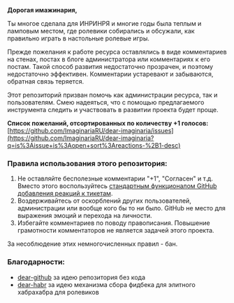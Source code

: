 **Дорогая имажинария,**

Ты многое сделала для ИНРИНРЯ и многие годы была теплым и ламповым местом, где ролевики собирались и обсужали, как правильно играть в настольные ролевые игры.

Прежде пожелания к работе ресурса оставлялись в виде комментариев на стенах, постах в блоге администратора или комментариях к его постам. Такой способ развития недостаточно прозрачен, и поэтому недостаточно эффективен. Комментарии устаревают и забываются, обратная связь теряется.

Этот репозиторий призван помочь как администрации ресурса, так и пользователям. Смею надеяться, что с помощью предлагаемого инструмента следить и участвовать в развитии проекта будет проще. 

**Cписок пожеланий, отсортированных по количеству +1 голосов:** [https://github.com/ImaginariaRU/dear-imaginaria/issues](https://github.com/ImaginariaRU/dear-imaginaria?q=is%3Aissue+is%3Aopen+sort%3Areactions-%2B1-desc)

### Правила использования этого репозитория:

1. Не оставляйте бесполезные комментарии "+1", "Согласен" и т.д. Вместо этого воспользуйтесь [стандартным функционалом GitHub добавления реакций к тикетам](https://github.com/blog/2119-add-reactions-to-pull-requests-issues-and-comments).
2. Воздерживайтесь от оскорблений других пользователей, администрации или вообще кого бы то ни было. GitHub не место для выражения эмоций и перехода на личности.
3. Избегайте комментариев по поводу правописания. Повышение грамотности комментаторов не является задачей этого проекта.

За несоблюдение этих немногочисленных правил - бан.

### Благодарности:

- [dear-github](https://github.com/dear-github) за идею репозитория без кода
- [dear-habr](https://github.com/limonte/dear-habr) за идею механизма сбора фидбека для элитного хабрахабра для ролевиков
